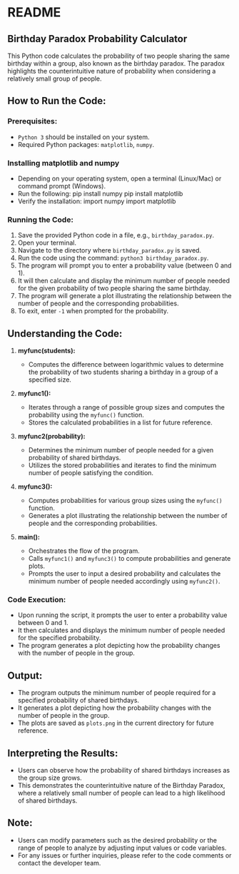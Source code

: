 # README

## Birthday Paradox Probability Calculator

This Python code calculates the probability of two people sharing the same birthday within a group, also known as the birthday paradox. The paradox highlights the counterintuitive nature of probability when considering a relatively small group of people.

## How to Run the Code:

### Prerequisites:

- `Python 3` should be installed on your system.
- Required Python packages: `matplotlib`, `numpy`.

### Installing matplotlib and numpy
- Depending on your operating system, open a terminal (Linux/Mac) or command prompt (Windows).
- Run the following: 
pip install numpy 
pip install matplotlib
- Verify the installation:
import numpy
import matplotlib


### Running the Code:

1. Save the provided Python code in a file, e.g., `birthday_paradox.py`.
2. Open your terminal.
3. Navigate to the directory where `birthday_paradox.py` is saved.
4. Run the code using the command: `python3 birthday_paradox.py`.
5. The program will prompt you to enter a probability value (between 0 and 1).
6. It will then calculate and display the minimum number of people needed for the given probability of two people sharing the same birthday.
7. The program will generate a plot illustrating the relationship between the number of people and the corresponding probabilities.
8. To exit, enter `-1` when prompted for the probability.

## Understanding the Code:

1. **myfunc(students):**
   - Computes the difference between logarithmic values to determine the probability of two students sharing a birthday in a group of a specified size.

2. **myfunc1():**
   - Iterates through a range of possible group sizes and computes the probability using the `myfunc()` function.
   - Stores the calculated probabilities in a list for future reference.

3. **myfunc2(probability):**
   - Determines the minimum number of people needed for a given probability of shared birthdays.
   - Utilizes the stored probabilities and iterates to find the minimum number of people satisfying the condition.

4. **myfunc3():**
   - Computes probabilities for various group sizes using the `myfunc()` function.
   - Generates a plot illustrating the relationship between the number of people and the corresponding probabilities.

5. **main():**
   - Orchestrates the flow of the program.
   - Calls `myfunc1()` and `myfunc3()` to compute probabilities and generate plots.
   - Prompts the user to input a desired probability and calculates the minimum number of people needed accordingly using `myfunc2()`.

### Code Execution:

- Upon running the script, it prompts the user to enter a probability value between 0 and 1.
- It then calculates and displays the minimum number of people needed for the specified probability.
- The program generates a plot depicting how the probability changes with the number of people in the group.

## Output:

- The program outputs the minimum number of people required for a specified probability of shared birthdays.
- It generates a plot depicting how the probability changes with the number of people in the group.
- The plots are saved as `plots.png` in the current directory for future reference.

## Interpreting the Results:

- Users can observe how the probability of shared birthdays increases as the group size grows.
- This demonstrates the counterintuitive nature of the Birthday Paradox, where a relatively small number of people can lead to a high likelihood of shared birthdays.

## Note:

- Users can modify parameters such as the desired probability or the range of people to analyze by adjusting input values or code variables.
- For any issues or further inquiries, please refer to the code comments or contact the developer team.


